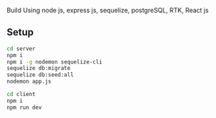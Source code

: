 
Build Using node js, express js, sequelize, postgreSQL, RTK, React js




## Setup

```bash
cd server
npm i
npm i -g nodemon sequelize-cli
sequelize db:migrate
sequelize db:seed:all
nodemon app.js
```
```bash
cd client
npm i
npm run dev
```   
